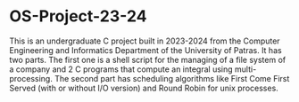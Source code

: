 # OS-Project-23-24

This is an undergraduate C project built in 2023-2024 from the Computer Engineering and Informatics Department of the University of Patras. It has two parts. The first one is a shell script for the managing of a file system of a company and 2 C programs that compute an integral using multi-processing. The second part has scheduling algorithms like First Come First Served (with or without I/O version) and Round Robin for unix processes.
